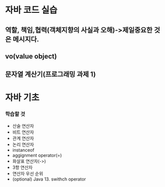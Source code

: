 # 자바 코드 실습

## 역할, 책임,협력(객체지향의 사실과 오해)->제일중요한 것은 메시지다.

## vo(value object)

## 문자열 계산기(프로그래밍 과제 1)


# 자바 기초

### 학습할 것
- 산술 연산자
- 비트 연산자
- 관계 연산자
- 논리 연산자
- instanceof
- aggignment operator(=)
- 화살표 연산자(->)
- 3항 연산자
- 연산자 우선 순위
- (optional) Java 13. swithch operator